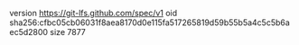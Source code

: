 version https://git-lfs.github.com/spec/v1
oid sha256:cfbc05cb06031f8aea8170d0e115fa517265819d59b55b5a4c5c5b6aec5d2800
size 7877
